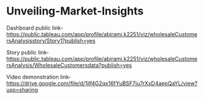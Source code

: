 # Unveiling-Market-Insights

Dashboard public link-https://public.tableau.com/app/profile/abirami.k2251/viz/wholesaleCustomersAnalysisstory/Story1?publish=yes

Story public link- https://public.tableau.com/app/profile/abirami.k2251/viz/wholesaleCustomersAnalysis/WholesaleCustomersdata?publish=yes

Video demonstration link- https://drive.google.com/file/d/1jlf4G2qx16fYuBSF7iu7rXxD4aepQaYL/view?usp=sharing
